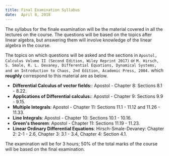 ```yaml
---
title: Final Examination Syllabus
date:  April 8, 2018
---
```


The syllabus for the finale examination will be the material covered in all the lectures on the course. The questions will be based on the topics
after linear algebra, but answering them will involve knowledge of the linear algebra in the course.

The topics on which questions will be asked and the sections in
`Apostol, Calculus Volume II (Second Edition, Wiley Reprint 2017)` or `M. Hirsch, S. Smale, R. L. Devaney, Differential Equations, Dynamical Systems, and an
          Introduction to Chaos, 2nd Edition, Academic Press, 2004.` which __roughly__ correspond to this material are as below.

* __Differential Calculus of vector fields:__: Apostol -  Chapter 8: Sections 8.1 - 8.22.
* __Applications of Differential calculus:__: Apostol - Chapter 9: Sections 9.9 - 9.15.
* __Multiple Integrals__: Apostol - Chapter 11: Sections 11.1 - 11.12 and 11.26 - 11.33.
* __Line Integrals__: Apostol - Chapter 10: Sections 10.1 - 10.16.
* __Green's theorem__: Apostol - Chapter 11: Sections 11.19 - 11.23.
* __Linear Ordinary Differential Equations__: Hirsch-Smale-Devaney: Chapter 2: 2-1 - 2.6, Chapter 3: 3.1 - 3.4, Chapter 4: Section 4.1.


The examination will be for 3 hours; 50% of the total marks of the course will be based on the final examination.
